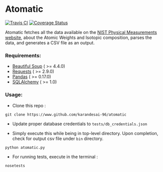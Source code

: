 # Atomatic

[![Travis CI](https://travis-ci.org/karandesai-96/atomatic.png?branch=develop)](https://travis-ci.org/karandesai-96/atomatic)
[![Coverage Status](https://coveralls.io/repos/github/karandesai-96/atomatic/badge.svg?branch=develop)](https://coveralls.io/github/karandesai-96/atomatic?branch=develop)

Atomatic fetches all the data available on the [NIST Physical Measurements website](http://physics.nist.gov/cgi-bin/Compositions/stand_alone.pl?ele=&all=all&ascii=html), about the Atomic Weights and Isotopic composition, parses the data, and generates a CSV file as an output.

### Requirements:
* [Beautiful Soup](http://www.crummy.com/software/BeautifulSoup/bs4/doc/) ( >= 4.4.0)
* [Requests](http://docs.python-requests.org/en/master/) ( >= 2.9.0)
* [Pandas](http://pandas.pydata.org/) ( >= 0.17.0)
* [SQLAlchemy](http://www.sqlalchemy.org/) ( >= 1.0)

### Usage:
* Clone this repo :
```
git clone https://www.github.com/karandesai-96/atomatic
```

* Update proper database credentials to `tests/db_credentials.json`

* Simply execute this while being in top-level directory. Upon completion, check for output csv file under `bin` directory.

```
python atomatic.py
```

* For running tests, execute in the terminal : 
```
nosetests
```

